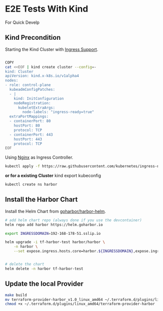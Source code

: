 # E2E Tests With Kind

For Quick Develp

## Kind Precondition

Starting the Kind Cluster with [Ingress Support](https://kind.sigs.k8s.io/docs/user/ingress/).

```bash

COPY
cat <<EOF | kind create cluster --config=-
kind: Cluster
apiVersion: kind.x-k8s.io/v1alpha4
nodes:
- role: control-plane
  kubeadmConfigPatches:
  - |
    kind: InitConfiguration
    nodeRegistration:
      kubeletExtraArgs:
        node-labels: "ingress-ready=true"
  extraPortMappings:
  - containerPort: 80
    hostPort: 80
    protocol: TCP
  - containerPort: 443
    hostPort: 443
    protocol: TCP
EOF
```

Using [Nginx](https://kind.sigs.k8s.io/docs/user/ingress/#ingress-nginx) as Ingress Controller.

```bash
kubectl apply -f https://raw.githubusercontent.com/kubernetes/ingress-nginx/ingress-nginx-2.2.0/deploy/static/provider/kind/deploy.yaml
```

**or for a existing Cluster**
kind export kubeconfig

```bash
kubectl create ns harbor
```

## Install the Harbor Chart

Install the Helm Chart from [goharbor/harbor-helm](https://github.com/goharbor/harbor-helm).

```bash
# add helm chart repo (always done if you use the devcontainer)
helm repo add harbor https://helm.goharbor.io

export INGRESSDOMAIN=192-168-178-51.sslip.io 

helm upgrade -i tf-harbor-test harbor/harbor \
    -n harbor \
    --set expose.ingress.hosts.core=harbor.${INGRESSDOMAIN},expose.ingress.hosts.notary=notary.${INGRESSDOMAIN},externalURL=https://harbor.${INGRESSDOMAIN}


# delete the chart
helm delete -n harbor tf-harbor-test
```

## Update the local Provider

```bash
make build
mv terraform-provider-harbor_v1.0_linux_amd64 ~/.terraform.d/plugins/linux_amd64/terraform-provider-harbor
chmod +x ~/.terraform.d/plugins/linux_amd64/terraform-provider-harbor
```